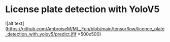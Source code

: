 
# License plate detection with YoloV5

![alt text](https://github.com/AmbroiseM/ML_Fun/blob/main/tensorflow/licence_plate_detection_with_yolov5/predict.jfif =500x500)
